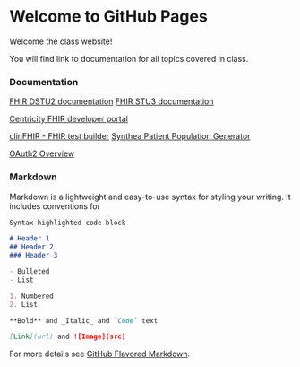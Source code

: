 # Welcome to GitHub Pages

Welcome the class website!

You will find link to documentation for all topics covered in class.

### Documentation

[FHIR DSTU2 documentation](https://www.hl7.org/fhir/DSTU2/index.html)
[FHIR STU3 documentation](http://hl7.org/fhir/)

[Centricity FHIR developer portal](https://mydata.gehealthcare.com/home)

[clinFHIR - FHIR test builder](http://clinfhir.com/)
[Synthea Patient Population Generator](https://github.com/synthetichealth/synthea)

[OAuth2 Overview](https://www.digitalocean.com/community/tutorials/an-introduction-to-oauth-2)

### Markdown

Markdown is a lightweight and easy-to-use syntax for styling your writing. It includes conventions for

```markdown
Syntax highlighted code block

# Header 1
## Header 2
### Header 3

- Bulleted
- List

1. Numbered
2. List

**Bold** and _Italic_ and `Code` text

[Link](url) and ![Image](src)
```

For more details see [GitHub Flavored Markdown](https://guides.github.com/features/mastering-markdown/).

